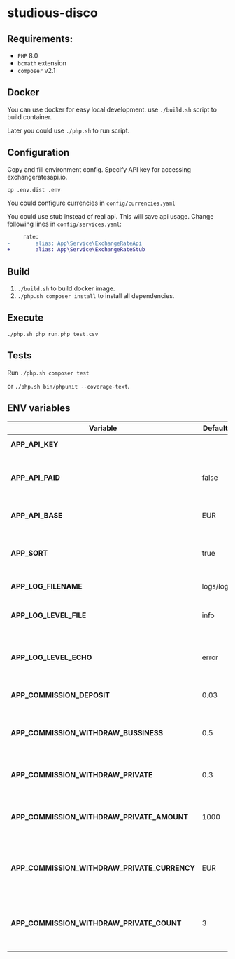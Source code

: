 # studious-disco
## Requirements:
* `PHP` 8.0
* `bcmath` extension
* `composer` v2.1
## Docker 
You can use docker for easy local development.
use `./build.sh` script to build container.

Later you could use `./php.sh` to run script. 
## Configuration
Copy and fill environment config. Specify API key for accessing exchangeratesapi.io.
```
cp .env.dist .env
```
You could configure currencies in `config/currencies.yaml`

You could use stub instead of real api. This will save api usage. Change following lines in `config/services.yaml`:
```diff
     rate:
-        alias: App\Service\ExchangeRateApi
+        alias: App\Service\ExchangeRateStub
```
## Build
1. `./build.sh` to build docker image.
2. `./php.sh composer install` to install all dependencies.
## Execute
```
./php.sh php run.php test.csv
```
## Tests
Run `./php.sh composer test`

or `./php.sh bin/phpunit --coverage-text`.

## ENV variables
| Variable                                     | Default  | Description
|----------------------------------------------|----------|-
| **APP_API_KEY**                              |          | Api key. **required**
| **APP_API_PAID**                             | false    | Api plan. Free plan has limits on ssl and base currency
| **APP_API_BASE**                             | EUR      | Base currency for free plan
| **APP_SORT**                                 | true     | Sort input or not. Disabling improves perfomance
| **APP_LOG_FILENAME**                         | logs/log | File for logging
| **APP_LOG_LEVEL_FILE**                       | info     | Default log level for file logging. See [PSR-3](https://www.php-fig.org/psr/psr-3/).
| **APP_LOG_LEVEL_ECHO**                       | error    | Default log level for echo logging. See [PSR-3](https://www.php-fig.org/psr/psr-3/).
| **APP_COMMISSION_DEPOSIT**                   | 0.03     | Deposit commission, %
| **APP_COMMISSION_WITHDRAW_BUSSINESS**        | 0.5      | Withdrawal commission for bussiness clients, %
| **APP_COMMISSION_WITHDRAW_PRIVATE**          | 0.3      | Withdrawal commission for private clients, %
| **APP_COMMISSION_WITHDRAW_PRIVATE_AMOUNT**   | 1000     | Withdrawal for private clients discount amount
| **APP_COMMISSION_WITHDRAW_PRIVATE_CURRENCY** | EUR      | Withdrawal for private clients discount amount currency
| **APP_COMMISSION_WITHDRAW_PRIVATE_COUNT**    | 3        | Withdrawal for private clients discount transactions count

